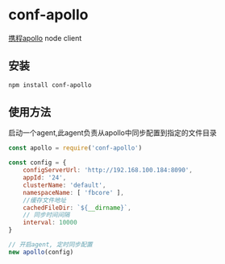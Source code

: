 # conf-apollo
[携程apollo](https://github.com/ctripcorp/apollo) node client

## 安装
```sh
npm install conf-apollo
```

## 使用方法
启动一个agent,此agent负责从apollo中同步配置到指定的文件目录
```js
const apollo = require('conf-apollo')

const config = {
    configServerUrl: 'http://192.168.100.184:8090',
    appId: '24',
    clusterName: 'default',
    namespaceName: [ 'fbcore' ],
    //缓存文件地址
    cachedFileDir: `${__dirname}`,
    // 同步时间间隔
    interval: 10000
}

// 开启agent, 定时同步配置
new apollo(config)
```
